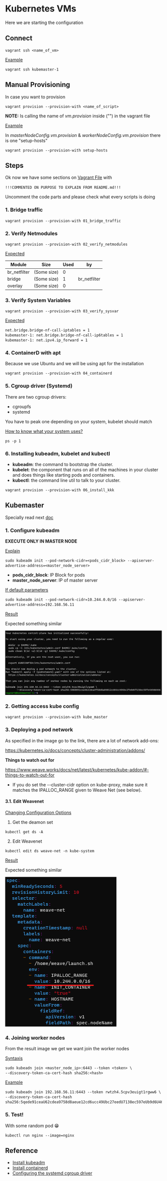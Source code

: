 # Kubernetes VMs

Here we are starting the configuration

## Connect

```shell
vagrant ssh <name_of_vm>
```

<ins>Example</ins>

```shell
vagrant ssh kubemaster-1
```

## Manual Provisioning

In case you want to provision

```shell
vagrant provision --provision-with <name_of_script>
```

**NOTE:** Is calling the name of _vm.provision_ inside ("") in the vagrant file

<ins>Example</ins>

In _masterNodeConfig.vm.provision_ & _workerNodeConfig.vm.provision_ there is one "setup-hosts"

```shell
vagrant provision --provision-with setup-hosts
```

## Steps

Ok now we have some sections on [Vagrant File](Vagrantfile) with 

``!!!COMMENTED ON PURPOSE TO EXPLAIN FROM README.md!!!``

Uncomment the code parts and please check what every scripts is doing

### 1. Bridge traffic

```shell
vagrant provision --provision-with 01_bridge_traffic
```

### 2. Verify Netmodules

```shell
vagrant provision --provision-with 02_verify_netmodules
```

<ins>Expected</ins>

|Module|Size|Used|by|
|-|-|-|-|
|br_netfilter|(Some size)|0||
|bridge|(Some size)|1|br_netfilter|
|overlay|(Some size)|0||

### 3. Verify System Variables

```shell
vagrant provision --provision-with 03_verify_sysvar
```

<ins>Expected</ins>

```
net.bridge.bridge-nf-call-iptables = 1
kubemaster-1: net.bridge.bridge-nf-call-ip6tables = 1
kubemaster-1: net.ipv4.ip_forward = 1
```

### 4. ContainerD with apt

Because we use Ubuntu and we will be using apt for the installation

```shell
vagrant provision --provision-with 04_containerd
```

### 5. Cgroup driver (Systemd)

There are two cgroup drivers:

- cgroupfs
- systemd

You have to peak one depending on your system, kubelet should match

<ins>How to know what your system uses?</ins>

```shell
ps -p 1
```

### 6. Installing kubeadm, kubelet and kubectl

- **kubeadm**: the command to bootstrap the cluster.
- **kubelet**: the component that runs on all of the machines in your cluster and does things like starting pods and containers.
- **kubectl**: the command line util to talk to your cluster.

```shell
vagrant provision --provision-with 06_install_kkk
```

## Kubemaster

Specially read next [doc](https://kubernetes.io/docs/setup/production-environment/tools/kubeadm/create-cluster-kubeadm/#initializing-your-control-plane-node)

### 1. Configure kubeadm

**EXECUTE ONLY IN MASTER NODE**

<ins>Explain</ins>

```shell
sudo kubeadm init --pod-network-cidr=<pods_cidr_block> --apiserver-advertise-address=<master_node_server>
```

- **pods_cidr_block**: IP Block for pods
- **master_node_server**: IP of master server

<ins>If default parameters</ins>

```shell
sudo kubeadm init --pod-network-cidr=10.244.0.0/16 --apiserver-advertise-address=192.168.56.11
```

<ins>Result</ins>

Expected something similar

![kubeadm_init_expected.png](assets/kubeadm_init_expected.png)


### 2. Getting access kube config

```shell
vagrant provision --provision-with kube_master
```

### 3. Deploying a pod network

As specified in the image go to the link, there are a lot of network add-ons:

https://kubernetes.io/docs/concepts/cluster-administration/addons/

**Things to watch out for**

https://www.weave.works/docs/net/latest/kubernetes/kube-addon/#-things-to-watch-out-for

- If you do set the --cluster-cidr option on kube-proxy, make sure it matches the IPALLOC_RANGE given to Weave Net (see below).

#### 3.1. Edit Weavenet

[Changing Configuration Options](https://www.weave.works/docs/net/latest/kubernetes/kube-addon/#-changing-configuration-options)

1. Get the deamon set

```shell
kubectl get ds -A
```

2. Edit Weavenet

```shell
kubectl edit ds weave-net -n kube-system
```

<ins>Result</ins>

Expected something similar

![weavenet_result.png](assets/weavenet_result.png)


### 4. Joining worker nodes

From the result image we get we want join the worker nodes

<ins>Syntaxis</ins>
```shell
sudo kubeadn join <master_node_ip>:6443 --token <token> \
--discovery-token-ca-cert-hash sha256:<hash>
```

<ins>Example</ins>
```shell
sudo kubeadn join 192.168.56.11:6443 --token rwtzh4.5cpv3euigt1rgww6 \
--discovery-token-ca-cert-hash sha256:5qede91ceaU62cdea9758d8aeue12cd6ucc49Ubc27eedU7138ec597eUb9d6U46
```

### 5. Test!

With some random pod 😁

```shell
kubectl run nginx --image=nginx
```

## Reference

- [Install kubeadm](https://kubernetes.io/docs/setup/production-environment/tools/kubeadm/install-kubeadm/)
- [Install containerd](https://github.com/containerd/containerd/blob/main/docs/getting-started.md)
- [Configuring the systemd cgroup driver](https://kubernetes.io/docs/setup/production-environment/container-runtimes/#containerd-systemd)
